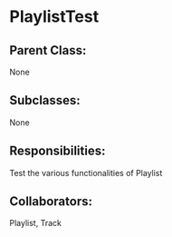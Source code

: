 # PlaylistTest

## Parent Class:
None

## Subclasses:
None

## Responsibilities:
Test the various functionalities of Playlist

## Collaborators:
Playlist, Track